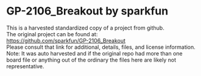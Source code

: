 
# GP-2106_Breakout by sparkfun  
This is a harvested standardized copy of a project from github.  
The original project can be found at:  
https://github.com/sparkfun/GP-2106_Breakout  
Please consult that link for additional, details, files, and license information.  
Note: It was auto harvested and if the original repo had more than one board file or anything out of the ordinary the files here are likely not representative.  
    
